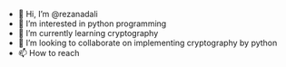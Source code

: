 - 👋 Hi, I’m @rezanadali
- 👀 I’m interested in python programming
- 🌱 I’m currently learning cryptography
- 💞️ I’m looking to collaborate on implementing cryptography by python
- 📫 How to reach 

<!---
rezanadali/rezanadali is a ✨ special ✨ repository because its `README.md` (this file) appears on your GitHub profile.
You can click the Preview link to take a look at your changes.
--->
